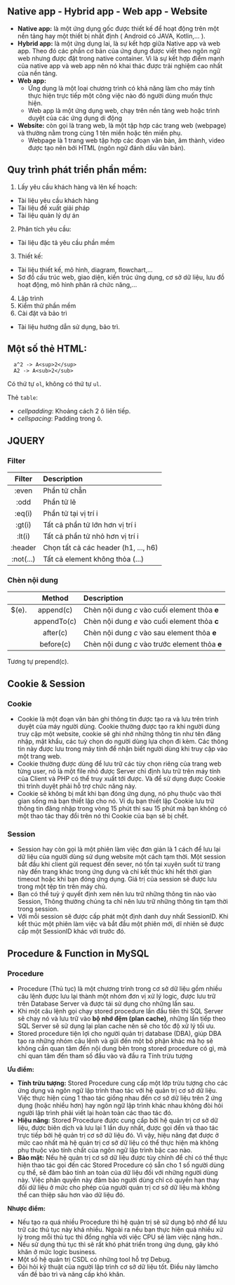 ## Native app - Hybrid app - Web app - Website
- **Native app:** là một ứng dụng gốc được thiết kế để hoạt động trên một nền tảng hay một thiết bị nhất định ( Android có JAVA, Kotlin,... ).
- **Hybrid app:** là một ứng dụng lai, là sự kết hợp giữa Native app và web app. Theo đó các phần cơ bản của ứng dụng được viết theo ngôn ngữ web nhưng được đặt trong native container. Vì là sự kết hợp điểm mạnh của native app và web app nên nó khai thác được trải nghiệm cao nhất của nền tảng.
- **Web app:**
  - Ứng dụng là một loại chương trình có khả năng làm cho máy tính thực hiện trực tiếp một công việc nào đó người dùng muốn thực hiện.
  - Web app là một ứng dụng web, chạy trên nền tảng web hoặc trình duyệt của các ứng dụng di động
- **Website:** còn gọi là trang web, là một tập hợp các trang web (webpage) và thường nằm trong cùng 1 tên miền hoặc tên miền phụ.
  - Webpage là 1 trang web tập hợp các đoạn văn bản, âm thành, video được tạo nên bởi HTML (ngôn ngữ đánh dấu văn bản).

## Quy trình phát triển phần mềm:
1. Lấy yêu cầu khách hàng và lên kế hoạch:
  - Tài liệu yêu cầu khách hàng
  - Tài liệu đề xuất giải pháp
  - Tài liệu quản lý dự án
2. Phân tích yêu cầu:
  - Tài liệu đặc tả yêu cầu phần mềm
3. Thiết kế:
  - Tài liệu thiết kế, mô hình, diagram, flowchart,...
  - Sơ đồ cấu trúc web, giao diện, kiến trúc ứng dụng, cơ sở dữ liệu, lưu đồ hoạt động, mô hình phân rã chức năng,...
4. Lập trình
5. Kiểm thử phần mềm
6. Cài đặt và bảo trì
  - Tài liệu hướng dẫn sử dụng, bảo trì.

## Một số thẻ HTML:
```
  a^2 -> A<sup>2</sup>
  A2 -> A<sub>2</sub>
```
Có thứ tự `ol`, không có thứ tự `ul`.

Thẻ `table`:
  - _cellpadding_: Khoảng cách 2 ô liên tiếp.
  - _cellspacing_: Padding trong ô.

## JQUERY
### Filter
| Filter    | Description                           |
|:----:     | :---                                  |
| :even     | Phần tử chẵn                          |
| :odd      | Phần tử lẽ                            |
| :eq(i)    | Phần tử tại vị trí i                  |
| :gt(i)    | Tất cả phần tử lớn hơn vị trí i       |
| :lt(i)    | Tất cả phần tử nhỏ hơn vị trí i       |
| :header   | Chọn tất cả các header (h1, ..., h6)  |
| :not(...) | Tất cả element không thỏa (...)       |

### Chèn nội dung
|         | Method      | Description                                    |
|:----:   |:----:       |:---                                            |
| $(e).   | append(c)   | Chèn nội dung _c_ vào cuối element thỏa **e**  |
|         | appendTo(c) | Chèn nội dung _e_ vào cuối element thỏa **c**  |
|         | after(c)    | Chèn nội dung _c_ vào sau element thỏa **e**   |
|         | before(c)   | Chèn nội dung _c_ vào trước element thỏa **e** |

Tương tự prepend(c).

## Cookie & Session
### Cookie
- Cookie là một đoạn văn bản ghi thông tin được tạo ra và lưu trên trình duyệt của máy người dùng. Cookie thường được tạo ra khi người dùng truy cập một website, cookie sẽ ghi nhớ những thông tin như tên đăng nhập, mật khẩu, các tuỳ chọn do người dùng lựa chọn đi kèm. Các thông tin này được lưu trong máy tính để nhận biết người dùng khi truy cập vào một trang web.
- Cookie thường được dùng để lưu trữ các tùy chọn riêng của trang web từng user, nó là một file nhỏ được Server chỉ định lưu trữ trên máy tính của Client và PHP có thể truy xuất tới được. Và để sử dụng được Cookie thì trình duyệt phải hỗ trợ chức năng này.
- Cookie sẽ không bị mất khi bạn đóng ứng dụng, nó phụ thuộc vào thời gian sống mà bạn thiết lập cho nó. Ví dụ bạn thiết lập Cookie lưu trữ thông tin đăng nhập trong vòng 15 phút thì sau 15 phút mà bạn không có một thao tác thay đổi trên nó thì Cookie của bạn sẽ bị chết.
### Session
- Session hay còn gọi là một phiên làm việc đơn giản là 1 cách để lưu lại dữ liệu của người dùng sử dụng website một cách tạm thời. Một session bắt đầu khi client gửi request đến sever, nó tồn tại xuyên suốt từ trang này đến trang khác trong ứng dụng và chỉ kết thúc khi hết thời gian timeout hoặc khi bạn đóng ứng dụng. Giá trị của session sẽ được lưu trong một tệp tin trên máy chủ.
- Bạn có thể tuỳ ý quyết định xem nên lưu trữ những thông tin nào vào Session, Thông thường chúng ta chỉ nên lưu trữ những thông tin tạm thời trong session.
- Với mỗi session sẽ được cấp phát một định danh duy nhất SessionID. Khi kết thúc một phiên làm việc và bắt đầu một phiên mới, dĩ nhiên sẽ được cấp một SessionID khác với trước đó.

## Procedure & Function in MySQL
### Procedure
- Procedure (Thủ tục) là một chương trình trong cơ sở dữ liệu gồm nhiều câu lệnh được lưu lại thành một nhóm đơn vị xử lý logic, được lưu trữ trên Database Server và được tái sử dụng cho những lần sau.
- Khi một câu lệnh gọi chạy stored procedure lần đầu tiên thì SQL Server sẽ chạy nó và lưu trữ vào **bộ nhớ đệm (plan cache)**, những lần tiếp theo SQL Server sẽ sử dụng lại plan cache nên sẽ cho tốc độ xử lý tối ưu.
- Stored procedure tiện lợi cho người quản trị database (DBA), giúp DBA tạo ra những nhóm câu lệnh và gửi đến một bô phận khác mà họ sẽ không cần quan tâm đến nội dung bên trong stored procedure có gì, mà chỉ quan tâm đến tham số đầu vào và đầu ra
Tính trừu tượng

**Ưu điểm:**
- **Tính trừu tượng:** Stored Procedure cung cấp một lớp trừu tượng cho các ứng dụng và ngôn ngữ
lập trình thao tác với hệ quản trị cơ sở dữ liệu. Việc thực hiện cùng 1 thao tác
giống nhau đến cơ sở dữ liệu trên 2 ứng dụng (hoặc nhiều hơn) hay ngôn ngữ lập
trình khác nhau không đòi hỏi người lập trình phải viết lại hoàn toàn các thao tác
đó.
- **Hiệu năng:** Stored Procedure được cung cấp bởi hệ quản trị cơ sở dữ liệu, được biên dịch và
lưu lại 1 lần duy nhất, được gọi đến và thao tác trực tiếp bởi hệ quản trị cơ sở dữ
liệu đó. Vì vậy, hiệu năng đạt được ở mức cao nhất mà hệ quản trị cơ sở dữ liệu
có thể thực hiện mà không phụ thuộc vào tính chất của ngôn ngữ lập trình bậc
cao nào.
- **Bảo mật:** Nếu hệ quản trị cơ sở dữ liệu được tùy chỉnh để chỉ có thể thực hiện thao tác gọi
đến các Stored Procedure có sẵn cho 1 số người dùng cụ thể, sẽ đảm bảo tính an
toàn của dữ liệu đối với những người dùng này. Việc phân quyền này đảm bảo
người dùng chỉ có quyền hạn thay đổi dữ liệu ở mức cho phép của người quản
trị cơ sở dữ liệu mà không thể can thiệp sâu hơn vào dữ liệu đó.

**Nhược điểm:**
- Nếu tạo ra quá nhiều Procedure thì hệ quản trị sẽ sử dụng bộ nhớ để lưu trữ các
thủ tục này khá nhiều. Ngoài ra nếu bạn thực hiện quá nhiều xử lý trong mỗi thủ
tục thì đồng nghĩa với việc CPU sẽ làm việc nặng hơn..
- Nếu sử dụng thủ tục thì sẽ rất khó phát triển trong ứng dụng, gây khó khăn ở
mức logic business.
- Một số hệ quản trị CSDL có những tool hỗ trợ Debug.
- Đòi hỏi kỹ thuật của người lập trình cơ sở dữ liệu tốt. Điều này làmcho vấn đề
bảo trì và nâng cấp khó khăn.